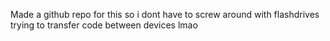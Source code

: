 Made a github repo for this so i dont have to screw around with flashdrives trying to transfer code between devices lmao
